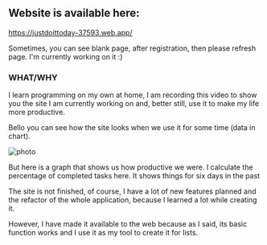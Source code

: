 
## Website is available here:

https://justdoittoday-37593.web.app/

Sometimes, you can see blank page, after registration, then please refresh page. I'm currently working on it :)

### WHAT/WHY 
I learn programming on my own at home, I am recording this video to show you the site I am currently working on and, better still, use it to make my life more productive.

Bello you can see how the site looks when we use it for some time (data in chart).

![photo](https://zapodaj.net/images/0949b7b23a3e7.png)


But here is a graph that shows us how productive we were. I calculate the percentage of completed tasks here. It shows things for six days in the past

The site is not finished, of course, I have a lot of new features planned and the refactor of the whole application, because I learned a lot while creating it.

However, I have made it available to the web because as I said, its basic function works and I use it as my tool to create it for lists.


